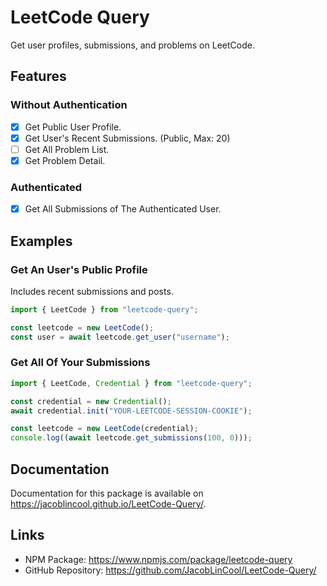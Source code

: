# LeetCode Query

Get user profiles, submissions, and problems on LeetCode.

## Features

### Without Authentication

- [x] Get Public User Profile.
- [x] Get User's Recent Submissions. (Public, Max: 20)
- [ ] Get All Problem List.
- [x] Get Problem Detail.

### Authenticated

- [x] Get All Submissions of The Authenticated User.

## Examples

### Get An User's Public Profile

Includes recent submissions and posts.

```typescript
import { LeetCode } from "leetcode-query";

const leetcode = new LeetCode();
const user = await leetcode.get_user("username");
```

### Get All Of Your Submissions

```typescript
import { LeetCode, Credential } from "leetcode-query";

const credential = new Credential();
await credential.init("YOUR-LEETCODE-SESSION-COOKIE");

const leetcode = new LeetCode(credential);
console.log((await leetcode.get_submissions(100, 0)));
```

## Documentation

Documentation for this package is available on <https://jacoblincool.github.io/LeetCode-Query/>.

## Links

- NPM Package: <https://www.npmjs.com/package/leetcode-query>
- GitHub Repository: <https://github.com/JacobLinCool/LeetCode-Query/>
